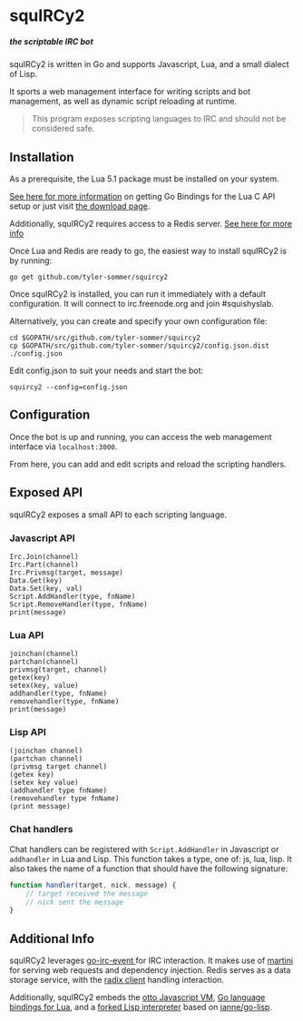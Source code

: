 squIRCy2
========

##### the scriptable IRC bot

squIRCy2 is written in Go and supports Javascript, Lua, and a small dialect of Lisp. 

It sports a web management interface for writing scripts and bot management, as well as dynamic script reloading at runtime.


> This program exposes scripting languages to IRC and should not be considered safe.


Installation
------------

As a prerequisite, the Lua 5.1 package must be installed on your system.

[See here for more information](https://github.com/aarzilli/golua/blob/master/README.md) on getting Go Bindings for the Lua C API setup or just visit [the download page](http://www.lua.org/download.html).

Additionally, squIRCy2 requires access to a Redis server. [See here for more info](http://redis.io/)


Once Lua and Redis are ready to go, the easiest way to install squIRCy2 is by running:

```
go get github.com/tyler-sommer/squircy2
```

Once squIRCy2 is installed, you can run it immediately with a default configuration. It will connect to irc.freenode.org and join #squishyslab.

Alternatively, you can create and specify your own configuration file:

```
cd $GOPATH/src/github.com/tyler-sommer/squircy2
cp $GOPATH/src/github.com/tyler-sommer/squircy2/config.json.dist ./config.json
```

Edit config.json to suit your needs and start the bot:

```
squircy2 --config=config.json
```


Configuration
-------------

Once the bot is up and running, you can access the web management interface via `localhost:3000`.

From here, you can add and edit scripts and reload the scripting handlers.


Exposed API
-----------

squIRCy2 exposes a small API to each scripting language.

### Javascript API

```
Irc.Join(channel)
Irc.Part(channel)
Irc.Privmsg(target, message)
Data.Get(key)
Data.Set(key, val)
Script.AddHandler(type, fnName)
Script.RemoveHandler(type, fnName)
print(message)
```

### Lua API

```
joinchan(channel)
partchan(channel)
privmsg(target, channel)
getex(key)
setex(key, value)
addhandler(type, fnName)
removehandler(type, fnName)
print(message)
```

### Lisp API

```
(joinchan channel)
(partchan channel)
(privmsg target channel)
(getex key)
(setex key value)
(addhandler type fnName)
(removehandler type fnName)
(print message)
```

### Chat handlers

Chat handlers can be registered with `Script.AddHandler` in Javascript or `addhandler` in Lua and Lisp. This function takes a type, one of: js, lua, lisp. It also takes the name of a function that should have the following signature:

```js
function handler(target, nick, message) {
	// target received the message
	// nick sent the message
}
```


Additional Info
---------------

squIRCy2 leverages [go-irc-event ](https://github.com/thoj/go-ircevent) for IRC interaction. It makes use of [martini](https://github.com/go-martini/martini) for serving web requests and dependency injection. Redis serves as a data storage service, with the [radix client](https://github.com/fzzy/radix) handling interaction.

Additionally, squIRCy2 embeds the [otto Javascript VM](https://github.com/robertkrimen/otto), [Go language bindings for Lua](https://github.com/aarzilli/golua), and a [forked Lisp interpreter](https://github.com/veonik/go-lisp) based on [janne/go-lisp](https://github.com/janne/go-lisp).
